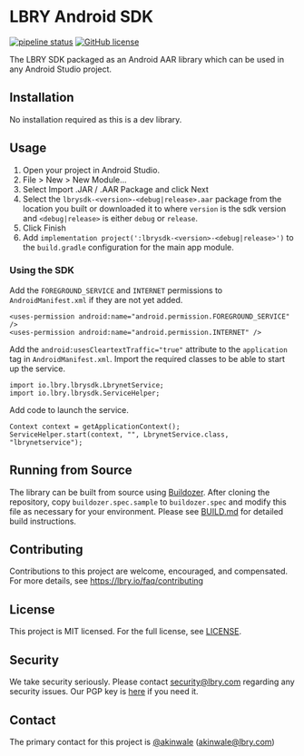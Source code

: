 # LBRY Android SDK
[![pipeline status](https://ci.lbry.tech/lbry/lbry-android-sdk/badges/master/pipeline.svg)](https://ci.lbry.tech/lbry/lbry-android/commits/master)
[![GitHub license](https://img.shields.io/github/license/lbryio/lbry-android-sdk)](https://github.com/lbryio/lbry-android/blob/master/LICENSE)

The LBRY SDK packaged as an Android AAR library which can be used in any Android Studio project.

## Installation
No installation required as this is a dev library.

## Usage
1. Open your project in Android Studio.
1. File > New > New Module...
1. Select Import .JAR / .AAR Package and click Next
1. Select the `lbrysdk-<version>-<debug|release>.aar` package from the location you built or downloaded it to where `version` is the sdk version and `<debug|release>` is either `debug` or `release`.
1. Click Finish
1. Add `implementation project(':lbrysdk-<version>-<debug|release>')` to the `build.gradle` configuration for the main app module.

### Using the SDK
Add the `FOREGROUND_SERVICE` and `INTERNET` permissions to `AndroidManifest.xml` if they are not yet added.
```
<uses-permission android:name="android.permission.FOREGROUND_SERVICE" />
<uses-permission android:name="android.permission.INTERNET" />
```
Add the `android:usesCleartextTraffic="true"` attribute to the `application` tag in `AndroidManifest.xml`.
Import the required classes to be able to start up the service.
```
import io.lbry.lbrysdk.LbrynetService;
import io.lbry.lbrysdk.ServiceHelper;
```
Add code to launch the service.
```
Context context = getApplicationContext();
ServiceHelper.start(context, "", LbrynetService.class, "lbrynetservice");
```


## Running from Source
The library can be built from source using [Buildozer](https://github.com/lbryio/buildozer). After cloning the repository, copy `buildozer.spec.sample` to `buildozer.spec` and modify this file as necessary for your environment. Please see [BUILD.md](BUILD.md) for detailed build instructions.

## Contributing
Contributions to this project are welcome, encouraged, and compensated. For more details, see https://lbry.io/faq/contributing

## License
This project is MIT licensed. For the full license, see [LICENSE](LICENSE).

## Security
We take security seriously. Please contact security@lbry.com regarding any security issues. Our PGP key is [here](https://keybase.io/lbry/key.asc) if you need it.

## Contact
The primary contact for this project is [@akinwale](https://github.com/akinwale) (akinwale@lbry.com)

